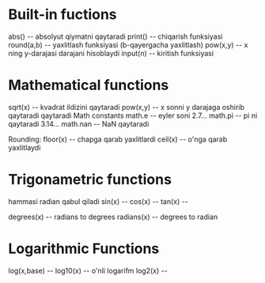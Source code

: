 # Built-in fuctions

abs() -- absolyut qiymatni qaytaradi
print() -- chiqarish funksiyasi
round(a,b) -- yaxlitlash funksiyasi (b-qayergacha yaxlitlash)
pow(x,y) -- x ning y-darajasi darajani hisoblaydi
input(n) -- kiritish funksiyasi

# Mathematical functions

sqrt(x) -- kvadrat ildizini qaytaradi
pow(x,y) -- x sonni y darajaga oshirib qaytaradi qaytaradi 
Math constants
math.e -- eyler soni 2.7...
math.pi -- pi ni qaytaradi 3.14...
math.nan -- NaN qaytaradi 

Rounding:
floor(x) -- chapga qarab yaxlitlardi
ceil(x) -- o'nga qarab yaxlitlaydi

# Trigonametric functions

hammasi radian qabul qiladi
sin(x) -- 
cos(x) --
tan(x) --

degrees(x) -- radians to degrees
radians(x) -- degrees to radian

# Logarithmic Functions
log(x,base) -- 
log10(x) -- o'nli logarifm
log2(x) -- 

